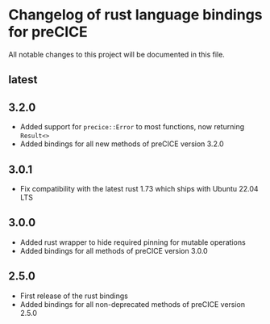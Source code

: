 # Changelog of rust language bindings for preCICE

All notable changes to this project will be documented in this file.


## latest

## 3.2.0

- Added support for `precice::Error` to most functions, now returning `Result<>`
- Added bindings for all new methods of preCICE version 3.2.0

## 3.0.1

- Fix compatibility with the latest rust 1.73 which ships with Ubuntu 22.04 LTS

## 3.0.0

- Added rust wrapper to hide required pinning for mutable operations
- Added bindings for all methods of preCICE version 3.0.0

## 2.5.0

- First release of the rust bindings
- Added bindings for all non-deprecated methods of preCICE version 2.5.0
